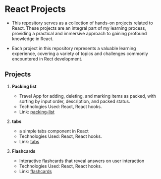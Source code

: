 # React Projects

- This repository serves as a collection of hands-on projects related to React. These projects are an integral part of my learning process, providing a practical and immersive approach to gaining profound knowledge in React.

- Each project in this repository represents a valuable learning experience, covering a variety of topics and challenges commonly encountered in Rect development.

## Projects

1. **Packing list**
   - Travel App for adding, deleting, and marking items as packed, with sorting by input order, description, and packed status.
   - Technologies Used: React, React hooks.
   - Link: [packing-list](https://github.com/VenkatRaman3103/react-projects/tree/main/packing-list)

2. **tabs**
   - a simple tabs component in React
   - Technologies Used: React, React hooks.
   - Link: [tabs](https://github.com/VenkatRaman3103/react-projects/tree/main/tabs)

1. **Flashcards**
   - Interactive flashcards that reveal answers on user interaction 
   - Technologies Used: React, React hooks.
   - Link: [flashcards](https://github.com/VenkatRaman3103/react-projects/tree/main/flashcards)

